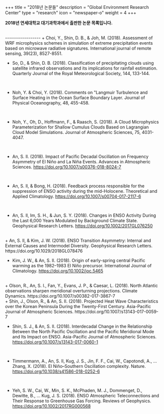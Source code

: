 +++
title = "2018년 논문들"
description = "Global Environment Research Center"
type = "research"
icon = "newspaper-o"
weight = 4
+++

**2018년 연세대학교 대기과학과에서 출판한 논문 목록입니다.**
<!--more-->
<br>
------------------
+ Choi, Y., Shin, D. B., & Joh, M. (2018). Assessment of WRF microphysics schemes in simulation of extreme precipitation events based on microwave radiative signatures. International journal of remote sensing, 39(23), 8527-8551.

<br>

+ So, D., & Shin, D. B. (2018). Classification of precipitating clouds using satellite infrared observations and its implications for rainfall estimation. Quarterly Journal of the Royal Meteorological Society, 144, 133-144.

<br>

+ Noh, Y. & Choi, Y. (2018). Comments on "Langmuir Turbulence and Surface Heating in the Ocean Surface Boundary Layer. Journal of Physical Oceanography, 48, 455-458.

<br>

+ Noh, Y., Oh, D., Hoffmann, F., & Raasch, S. (2018). A Cloud Microphysics Parameterization for Shallow Cumulus Clouds Based on Lagrangian Cloud Model Simulations. Journal of Atmospheric Sciences, 75, 4031-4047.

<br>

+ An, S. Il. (2018). Impact of Pacific Decadal Oscillation on Frequency Asymmetry of El Niño and La Niña Events. Advances in Atmospheric Sciences. https://doi.org/10.1007/s00376-018-8024-7

<br>

+ An, S. Il, & Bong, H. (2018). Feedback process responsible for the suppression of ENSO activity during the mid-Holocene. Theoretical and Applied Climatology. https://doi.org/10.1007/s00704-017-2117-6
<br>

+ An, S. Il, Im, S. H., & Jun, S. Y. (2018). Changes in ENSO Activity During the Last 6,000 Years Modulated by Background Climate State. Geophysical Research Letters. https://doi.org/10.1002/2017GL076250

<br>
+ An, S. Il, & Kim, J. W. (2018). ENSO Transition Asymmetry: Internal and External Causes and Intermodel Diversity. Geophysical Research Letters. https://doi.org/10.1029/2018GL078476

<br>

+ Kim, J. W., & An, S. Il. (2018). Origin of early-spring central Pacific warming as the 1982–1983 El Niño precursor. International Journal of Climatology. https://doi.org/10.1002/joc.5465

<br>
+ Olson, R., An, S. I., Fan, Y., Evans, J. P., & Caesar, L. (2018). North Atlantic observations sharpen meridional overturning projections. Climate Dynamics. https://doi.org/10.1007/s00382-017-3867-7

<br>
+ Shin, J., Olson, R., & An, S. Il. (2018). Projected Heat Wave Characteristics over the Korean Peninsula During the Twenty-First Century. Asia-Pacific Journal of Atmospheric Sciences. https://doi.org/10.1007/s13143-017-0059-7

<br>

+ Shin, S. J., & An, S. Il. (2018). Interdecadal Change in the Relationship Between the North Pacific Oscillation and the Pacific Meridional Mode and Its Impact on ENSO. Asia-Pacific Journal of Atmospheric Sciences. https://doi.org/10.1007/s13143-017-0060-1

<br>

+ Timmermann, A., An, S. Il, Kug, J. S., Jin, F. F., Cai, W., Capotondi, A., … Zhang, X. (2018). El Niño–Southern Oscillation complexity. Nature. https://doi.org/10.1038/s41586-018-0252-6

<br>

+ Yeh, S. W., Cai, W., Min, S. K., McPhaden, M. J., Dommenget, D., Dewitte, B., … Kug, J. S. (2018). ENSO Atmospheric Teleconnections and Their Response to Greenhouse Gas Forcing. Reviews of Geophysics. https://doi.org/10.1002/2017RG000568

